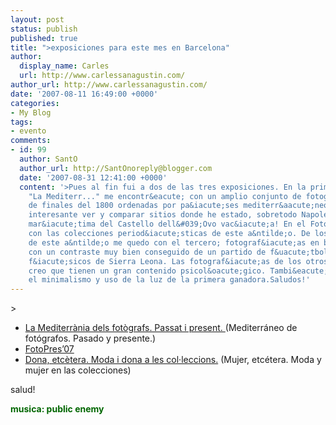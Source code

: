 ```yaml
---
layout: post
status: publish
published: true
title: ">exposiciones para este mes en Barcelona"
author:
  display_name: Carles
  url: http://www.carlessanagustin.com/
author_url: http://www.carlessanagustin.com/
date: '2007-08-11 16:49:00 +0000'
categories:
- My Blog
tags:
- evento
comments:
- id: 99
  author: SantO
  author_url: http://SantOnoreply@blogger.com
  date: '2007-08-31 12:41:00 +0000'
  content: '>Pues al fin fui a dos de las tres exposiciones. En la primera de ellas,
    "La Mediterr..." me encontr&eacute; con un amplio conjunto de fotograf&iacute;as
    de finales del 1800 ordenadas por pa&iacute;ses mediterr&aacute;neos. Fue muy
    interesante ver y comparar sitios donde he estado, sobretodo Napoles con su zona
    mar&iacute;tima del Castello dell&#039;Ovo vac&iacute;a! En el FotoPres me encontr&eacute;
    con las colecciones period&iacute;sticas de este a&ntilde;o. De los ganadores
    de este a&ntilde;o me quedo con el tercero; fotograf&iacute;as en blanco y negro
    con un contraste muy bien conseguido de un partido de f&uacute;tbol entre disminuidos
    f&iacute;sicos de Sierra Leona. Las fotograf&iacute;as de los otros dos ganadores
    creo que tienen un gran contenido psicol&oacute;gico. Tambi&eacute;n me gusto
    el minimalismo y uso de la luz de la primera ganadora.Saludos!'
---
```

<p>>
<ul>
<li><a href="http://www10.gencat.net/probert/catala/cotxeres/cx30_medfotocat.htm">La Mediterr&agrave;nia dels fot&ograve;grafs. Passat i present. </a>(Mediterr&aacute;neo de fot&oacute;grafos. Pasado y presente.)</li>
<li><a href="http://www.fundacio1.lacaixa.es/SGI/Actividad.jsp?idActividad=14564&amp;idTemaGen=-1&amp;amp;amp;amp;amp;idTemaPro=-1&amp;idCentro=918213&amp;idTipoCentro=-1&amp;idPerfil=&amp;idTipoAct=36&amp;idIdioma=1">FotoPres&rsquo;07</a></li>
<li><a href="http://www.colectania.es/expo/actual/expoActual.cfm@lang=CA">Dona, etc&egrave;tera. Moda i dona a les col&middot;leccions.</a> (Mujer, etc&eacute;tera. Moda y mujer en las colecciones)</li>
</ul>
<p>salud!</p>
<p><span style="color:rgb(0,102,0);font-weight:bold;">musica: public enemy</span></p>
